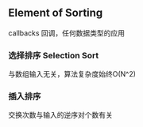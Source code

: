 ## Element of Sorting

callbacks  回调，任何数据类型的应用

### 选择排序 Selection Sort

与数组输入无关，算法复杂度始终O(N^2)



### 插入排序

交换次数与输入的逆序对个数有关

